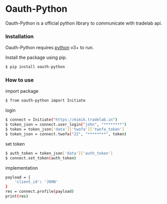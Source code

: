 # Oauth-Python

Oauth-Python is a official python library to communicate with tradelab api.

### Installation

Oauth-Python requires [python](https://www.python.org/) v3+ to run.

Install the package using pip.

```sh
$ pip install oauth-python
```

### How to use

import package
```sh
$ from oauth-python import Initiate
```
login
```sh
$ connect = Initiate("https://mimik.tradelab.in")
$ token_json = connect.user_login("john", "********")
$ token = token_json['data']['twofa']['twofa_token']
$ token_json = connect.twofa("22", "********", token)
```
set token
```sh
$ auth_token = token_json['data']['auth_token']
$ connect.set_token(auth_token)
```

implementation
```sh
payload = {
    'client_id': 'JOHN'
}
res = connect.profile(payload)
print(res)
```
